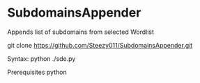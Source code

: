 # SubdomainsAppender
Appends list of subdomains from selected Wordlist

git clone https://github.com/Steezy011/SubdomainsAppender.git

Syntax:
python ./sde.py <url> <wordlist>

Prerequisites
python
